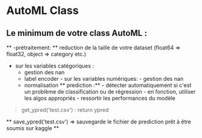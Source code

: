 # AutoML Class

## Le minimum de votre class AutoML  :
** -prétraitement: **
   reduction de la taille de votre dataset (float64 => float32, object => category etc.)
   - sur les variables catégoriques :
        - gestion des nan
        - label encoder
    - sur les variables numériques:
         - gestion des nan
        - normalisation
** prediction :**
    - détecter automatiquement si c'est un problème de classification ou de régression
    - en fonction, utiliser les algos appropriés
    -  ressortir les performances du modèle
> get_ypred('test.csv') :
>      return ypred

** save_ypred('test.csv') => sauvegarde le fichier de prediction prêt à être soumis sur kaggle **
